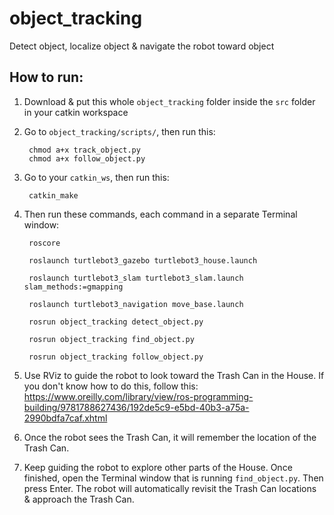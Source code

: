# object_tracking
Detect object, localize object &amp; navigate the robot toward object

## How to run:

1. Download & put this whole `object_tracking` folder inside the `src` folder in your catkin workspace

2. Go to `object_tracking/scripts/`, then run this:

        chmod a+x track_object.py
        chmod a+x follow_object.py

2. Go to your `catkin_ws`, then run this:

        catkin_make

3. Then run these commands, each command in a separate Terminal window:

        roscore
    
        roslaunch turtlebot3_gazebo turtlebot3_house.launch
    
        roslaunch turtlebot3_slam turtlebot3_slam.launch slam_methods:=gmapping
    
        roslaunch turtlebot3_navigation move_base.launch
    
        rosrun object_tracking detect_object.py
        
        rosrun object_tracking find_object.py
    
        rosrun object_tracking follow_object.py
    
4. Use RViz to guide the robot to look toward the Trash Can in the House. If you don't know how to do this, follow this: https://www.oreilly.com/library/view/ros-programming-building/9781788627436/192de5c9-e5bd-40b3-a75a-2990bdfa7caf.xhtml

5. Once the robot sees the Trash Can, it will remember the location of the Trash Can.

6. Keep guiding the robot to explore other parts of the House. Once finished, open the Terminal window that is running `find_object.py`. Then press Enter. The robot will automatically revisit the Trash Can locations & approach the Trash Can.
    
